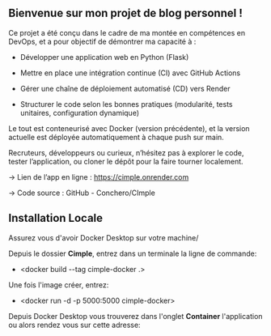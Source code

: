 ## Bienvenue sur mon projet de blog personnel !

Ce projet a été conçu dans le cadre de ma montée en compétences en DevOps, et a pour objectif de démontrer ma capacité à :

* Développer une application web en Python (Flask)

* Mettre en place une intégration continue (CI) avec GitHub Actions

* Gérer une chaîne de déploiement automatisé (CD) vers Render

* Structurer le code selon les bonnes pratiques (modularité, tests unitaires, configuration dynamique)

Le tout est conteneurisé avec Docker (version précédente), et la version actuelle est déployée automatiquement à chaque push sur main.

Recruteurs, développeurs ou curieux, n’hésitez pas à explorer le code, tester l’application, ou cloner le dépôt pour la faire tourner localement.

-> Lien de l’app en ligne : https://cimple.onrender.com

-> Code source : GitHub - Conchero/CImple


## Installation Locale

Assurez vous d'avoir Docker Desktop sur votre machine/

Depuis le dossier **Cimple**, entrez dans un terminale la ligne de commande:
- <docker build --tag cimple-docker .>

Une fois l'image créer, entrez: 
- <docker run -d -p 5000:5000 cimple-docker>

Depuis Docker Desktop vous trouverez dans l'onglet **Container** l'application ou alors rendez vous sur cette adresse:
[](http://localhost:5000)
